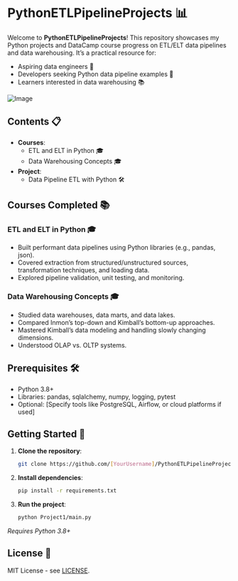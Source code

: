 # PythonETLPipelineProjects 📊

Welcome to **PythonETLPipelineProjects**! This repository showcases my Python projects and DataCamp course progress on ETL/ELT data pipelines and data warehousing. It’s a practical resource for:  
- Aspiring data engineers 🚀  
- Developers seeking Python data pipeline examples 🐍  
- Learners interested in data warehousing 📚
  
![Image](https://github.com/user-attachments/assets/f5b37ca3-87d2-447b-a457-69c549567fed)


## Contents 📋

- **Courses**:  
  - ETL and ELT in Python 🎓  
  - Data Warehousing Concepts 🎓  
- **Project**:  
  - Data Pipeline ETL with Python 🛠️  

## Courses Completed 📚

### ETL and ELT in Python 🎓
- Built performant data pipelines using Python libraries (e.g., pandas, json).  
- Covered extraction from structured/unstructured sources, transformation techniques, and loading data.  
- Explored pipeline validation, unit testing, and monitoring.  

### Data Warehousing Concepts 🎓
- Studied data warehouses, data marts, and data lakes.  
- Compared Inmon’s top-down and Kimball’s bottom-up approaches.  
- Mastered Kimball’s data modeling and handling slowly changing dimensions.  
- Understood OLAP vs. OLTP systems.  

## Prerequisites 🛠️
- Python 3.8+  
- Libraries: pandas, sqlalchemy, numpy, logging, pytest  
- Optional: [Specify tools like PostgreSQL, Airflow, or cloud platforms if used]  

## Getting Started 🚀
1. **Clone the repository**:  
   ```bash  
   git clone https://github.com/[YourUsername]/PythonETLPipelineProjects.git  
   ```  
2. **Install dependencies**:  
   ```bash  
   pip install -r requirements.txt  
   ```  
3. **Run the project**:  
   ```bash  
   python Project1/main.py  
   ```  
*Requires Python 3.8+*  

## License 📄
MIT License - see [LICENSE](LICENSE).
